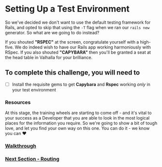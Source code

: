 # Setting Up a Test Environment

So we've decided we don't want to use the default testing framework for Rails, and opted to skip that using the `-T` flag when we ran our `rails new` generator. So what are we going to do instead?

If you shouted **"RSPEC"** at the screen, congratulate yourself with a high-five. We do indeed wish to have our Rails app working harmoniously with RSpec. If you also shouted **"CAPYBARA"** then you'll be granted a seat at the head table in Valhalla for your brilliance.

## To complete this challenge, you will need to

- [ ] Install the requisite gems to get **Capybara** and **Rspec** working _only_ in your test environment

### Resources

At this stage, the training wheels are starting to come off - and it's vital to your success as a Developer that you are able to look in the most logical places for the information you require. So we're going to show a bit of tough love, and let you find your own way on this one. You can do it - we know you can :heart:

### [Walkthrough](walkthroughs/2.md)
### [Next Section - Routing](3_routing.md)
